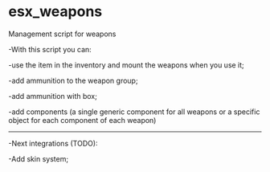 # esx_weapons
Management script for weapons

-With this script you can:

  -use the item in the inventory and mount the weapons when you use it;
  
  -add ammunition to the weapon group;
  
  -add ammunition with box;
  
  -add components (a single generic component for all weapons or a specific object for each component of each weapon)
  
  ---------------------------------------------------------------------------------------------------------------------
  
  
-Next integrations (TODO):

  -Add skin system;
  
